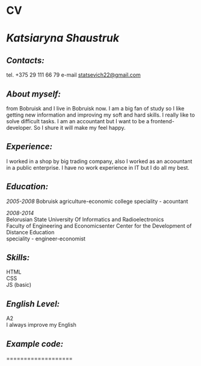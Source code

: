 # CV


*Katsiaryna Shaustruk*     
===============


*Contacts:*          
---------------                               

tel.    +375 29 111 66 79
e-mail  statsevich22@gmail.com                                                                                   


*About myself:*       
---------------

from Bobruisk and I live in Bobruisk now. 
I am a big fan of study so I like getting new information and improving 
my soft and hard skills. I really like to solve difficult tasks.
I am an accountant but I want to be a frontend-developer. So I shure it will make my feel happy.
 


*Experience:*                      
---------------               
                                            
I worked in a shop by big trading company, also I worked as an acoountant in a public enterprise.
I have no work experience in IT but I do all my best. 
                                                           

*Education:*                                                
---------------

*2005-2008*
Bobruisk agriculture-economic college
speciality - acountant      
          
*2008-2014*                    
Belorusian State University Of Informatics and Radioelectronics                                        
Faculty of Engineering and Economicsenter Center for the Development of Distance Education                                                    
speciality - engineer-economist              


*Skills:*                  
---------------

HTML               
CSS                     
JS (basic)                 


*English Level:*                     
---------------

A2                          
I always improve my English        

                       
*Example code:*                     
---------------



===================


